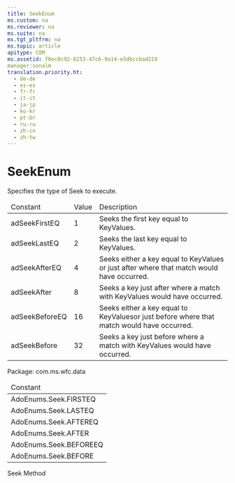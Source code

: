 ```yaml
---
title: SeekEnum
ms.custom: na
ms.reviewer: na
ms.suite: na
ms.tgt_pltfrm: na
ms.topic: article
apitype: COM
ms.assetid: f0ec0c92-8253-47c6-9a14-e5dbccbad219
manager:sonalm
translation.priority.ht: 
  - de-de
  - es-es
  - fr-fr
  - it-it
  - ja-jp
  - ko-kr
  - pt-br
  - ru-ru
  - zh-cn
  - zh-tw
---
```

# SeekEnum
<?xml version="1.0" encoding="utf-8"?>
<developerReferenceWithoutSyntaxDocument xmlns="http://ddue.schemas.microsoft.com/authoring/2003/5" xmlns:xlink="http://www.w3.org/1999/xlink" xmlns:xsi="http://www.w3.org/2001/XMLSchema-instance" xsi:schemaLocation="http://ddue.schemas.microsoft.com/authoring/2003/5 http://dduestorage.blob.core.windows.net/ddueschema/developer.xsd">
  <introduction>
    <para>Specifies the type of <legacyLink xlink:href="129293d2-19d3-4940-bf64-483ee72fb4a1">Seek</legacyLink> to execute.</para>
    <table xmlns:caps="http://schemas.microsoft.com/build/caps/2013/11">
      <thead>
        <tr>
          <TD>
            <para>Constant</para>
          </TD>
          <TD>
            <para>Value</para>
          </TD>
          <TD>
            <para>Description</para>
          </TD>
        </tr>
      </thead>
      <tbody>
        <tr>
          <TD>
            <para>
              <legacyBold>adSeekFirstEQ</legacyBold>
            </para>
          </TD>
          <TD>
            <para>1</para>
          </TD>
          <TD>
            <para>Seeks the first key equal to <legacyItalic>KeyValues</legacyItalic>.</para>
          </TD>
        </tr>
        <tr>
          <TD>
            <para>
              <legacyBold>adSeekLastEQ</legacyBold>
            </para>
          </TD>
          <TD>
            <para>2</para>
          </TD>
          <TD>
            <para>Seeks the last key equal to <legacyItalic>KeyValues</legacyItalic>.</para>
          </TD>
        </tr>
        <tr>
          <TD>
            <para>
              <legacyBold>adSeekAfterEQ</legacyBold>
            </para>
          </TD>
          <TD>
            <para>4</para>
          </TD>
          <TD>
            <para>Seeks either a key equal to <legacyItalic>KeyValues</legacyItalic> or just after where that match would have occurred.</para>
          </TD>
        </tr>
        <tr>
          <TD>
            <para>
              <legacyBold>adSeekAfter</legacyBold>
            </para>
          </TD>
          <TD>
            <para>8</para>
          </TD>
          <TD>
            <para>Seeks a key just after where a match with <legacyItalic>KeyValues </legacyItalic>would have occurred.</para>
          </TD>
        </tr>
        <tr>
          <TD>
            <para>
              <legacyBold>adSeekBeforeEQ</legacyBold>
            </para>
          </TD>
          <TD>
            <para>16</para>
          </TD>
          <TD>
            <para>Seeks either a key equal to <legacyItalic>KeyValues</legacyItalic>or just before where that match would have occurred.</para>
          </TD>
        </tr>
        <tr>
          <TD>
            <para>
              <legacyBold>adSeekBefore</legacyBold>
            </para>
          </TD>
          <TD>
            <para>32</para>
          </TD>
          <TD>
            <para>Seeks a key just before where a match with <legacyItalic>KeyValues </legacyItalic>would have occurred.</para>
          </TD>
        </tr>
      </tbody>
    </table>
  </introduction>
  <section>
    <title>ADO/WFC Equivalent</title>
    <content>
      <para>Package: <legacyBold>com.ms.wfc.data</legacyBold></para>
      <table xmlns:caps="http://schemas.microsoft.com/build/caps/2013/11">
        <thead>
          <tr>
            <TD>
              <para>Constant</para>
            </TD>
          </tr>
        </thead>
        <tbody>
          <tr>
            <TD>
              <para>AdoEnums.Seek.FIRSTEQ</para>
            </TD>
          </tr>
          <tr>
            <TD>
              <para>AdoEnums.Seek.LASTEQ</para>
            </TD>
          </tr>
          <tr>
            <TD>
              <para>AdoEnums.Seek.AFTEREQ</para>
            </TD>
          </tr>
          <tr>
            <TD>
              <para>AdoEnums.Seek.AFTER</para>
            </TD>
          </tr>
          <tr>
            <TD>
              <para>AdoEnums.Seek.BEFOREEQ</para>
            </TD>
          </tr>
          <tr>
            <TD>
              <para>AdoEnums.Seek.BEFORE</para>
            </TD>
          </tr>
        </tbody>
      </table>
    </content>
  </section>
  <section>
    <title>Applies To</title>
    <content>
      <para>
        <link xlink:href="129293d2-19d3-4940-bf64-483ee72fb4a1">Seek Method</link>
      </para>
    </content>
  </section>
  <relatedTopics />
</developerReferenceWithoutSyntaxDocument>